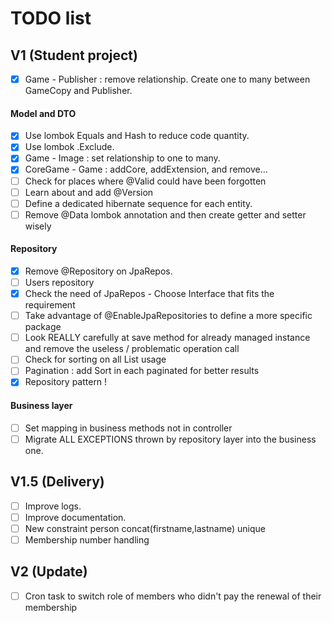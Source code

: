 # TODO list

## V1 (Student project)

- [X] Game - Publisher : remove relationship. Create one to many between GameCopy and Publisher.

#### Model and DTO

- [X] Use lombok Equals and Hash to reduce code quantity.
- [X] Use lombok .Exclude.
- [x] Game - Image : set relationship to one to many.
- [X] CoreGame - Game : addCore, addExtension, and remove...
- [ ] Check for places where @Valid could have been forgotten
- [ ] Learn about and add @Version
- [ ] Define a dedicated hibernate sequence for each entity.
- [ ] Remove @Data lombok annotation and then create getter and setter wisely

#### Repository

- [X] Remove @Repository on JpaRepos.
- [ ] Users repository
- [X] Check the need of JpaRepos - Choose Interface that fits the requirement
- [ ] Take advantage of @EnableJpaRepositories to define a more specific package
- [ ] Look REALLY carefully at save method for already managed instance and remove the useless / problematic operation
  call
- [ ] Check for sorting on all List<T> usage
- [ ] Pagination : add Sort in each paginated for better results
- [X] Repository pattern !

#### Business layer

- [ ] Set mapping in business methods not in controller
- [ ] Migrate ALL EXCEPTIONS thrown by repository layer into the business one.

## V1.5 (Delivery)

- [ ] Improve logs.
- [ ] Improve documentation.
- [ ] New constraint person concat(firstname,lastname) unique
- [ ] Membership number handling

## V2 (Update)

- [ ] Cron task to switch role of members who didn't pay the renewal of their membership